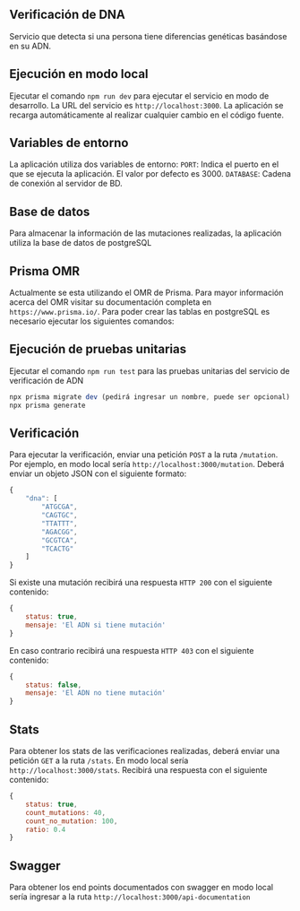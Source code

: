## Verificación de DNA
Servicio que detecta si una persona tiene diferencias genéticas basándose en su ADN.

## Ejecución en modo local
Ejecutar el comando `npm run dev` para ejecutar el servicio en modo de desarrollo. La URL del servicio es `http://localhost:3000`. La aplicación se recarga automáticamente al realizar cualquier cambio en el código fuente.

## Variables de entorno
La aplicación utiliza dos variables de entorno: 
`PORT`: Indica el puerto en el que se ejecuta la aplicación. El valor por defecto es 3000.
`DATABASE`: Cadena de conexión al servidor de BD.

## Base de datos
Para almacenar la información de las mutaciones realizadas, la aplicación utiliza la base de datos de postgreSQL

## Prisma OMR
Actualmente se esta utilizando el OMR de Prisma. Para mayor información acerca del OMR visitar su documentación completa en `https://www.prisma.io/`.
Para poder crear las tablas en postgreSQL es necesario ejecutar los siguientes comandos:

## Ejecución de pruebas unitarias
Ejecutar el comando `npm run test` para las pruebas unitarias del servicio de verificación de ADN
```js
npx prisma migrate dev (pedirá ingresar un nombre, puede ser opcional)
npx prisma generate
```

## Verificación
Para ejecutar la verificación, enviar una petición `POST` a la ruta `/mutation`. Por ejemplo, en modo local sería `http://localhost:3000/mutation`. Deberá enviar un objeto JSON con el siguiente formato:
```js
{
    "dna": [
        "ATGCGA",
        "CAGTGC",
        "TTATTT",
        "AGACGG",
        "GCGTCA",
        "TCACTG"
    ]
}
```

Si existe una mutación recibirá una respuesta `HTTP 200` con el siguiente contenido:
```js
{
    status: true,
    mensaje: 'El ADN si tiene mutación'
}
```

En caso contrario recibirá una respuesta `HTTP 403` con el siguiente contenido:
```js
{
    status: false,
    mensaje: 'El ADN no tiene mutación'
}
```

## Stats
Para obtener los stats de las verificaciones realizadas, deberá enviar una petición `GET` a la ruta `/stats`. En modo local sería `http://localhost:3000/stats`. Recibirá una respuesta con el siguiente contenido:
```js
{
    status: true,
    count_mutations: 40,
    count_no_mutation: 100,
    ratio: 0.4
}
```

## Swagger
Para obtener los end points documentados con swagger en modo local sería ingresar a la ruta `http://localhost:3000/api-documentation`